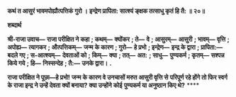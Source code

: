 **कथं त आसुरं भावमपोह्यौत्पत्तिकं गुरो ।** **इन्द्रेण प्रापिता: सात्श्यं ङ्क्षक तत्साधु कृतं हि तै: ॥ २०॥** 

**शब्दार्थ** 

**श्री-राजा उवाच—** **राजा परीक्षित ने कहा** **; कथम्—** **क्योंकर** **; ते—** **वे** **; आसुरम्—** **आसुरी** **; भावम्—** **वृत्ति** **; अपोह्य—** **त्यागकर** **; औत्पत्तिकम्—** **जन्म के कारण** **; गुरो—** **हे प्रभो** **; इन्द्रेण—** **इन्द्र के द्वारा** **; प्रापिता:—** **बदले गए** **; स-आत्श्यम्—** **देवताओं को** **; किम्—** **क्या** **; तत्—** **अत:** **; साधु—** **पुण्यकर्म** **; कृतम्—** **सश्पन्न किये गये** **; हि—** **निस्सन्देह** **; तै:—** **उनके द्वारा।** **.** 

**राजा परीक्षित ने पूछा—हे प्रभो! जन्म के कारण वे उनचासों मरुत आसुरी वृत्ति से** **परिपूर्ण रहे होंगे तो फिर स्वर्ग के राजा इन्द्र ने उन्हें देवता क्यों बनाया? क्या उन्होंने कोई** **पुण्यकर्म या अनुष्ठान किए थे?** **** 